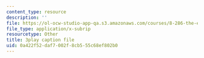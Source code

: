 ```yaml
---
content_type: resource
description: ''
file: https://ol-ocw-studio-app-qa.s3.amazonaws.com/courses/8-286-the-early-universe-fall-2013/0a422f52daf7002f8cb555c68ef802b0_OtJFD9HNnoc.srt
file_type: application/x-subrip
resourcetype: Other
title: 3play caption file
uid: 0a422f52-daf7-002f-8cb5-55c68ef802b0
---
```

